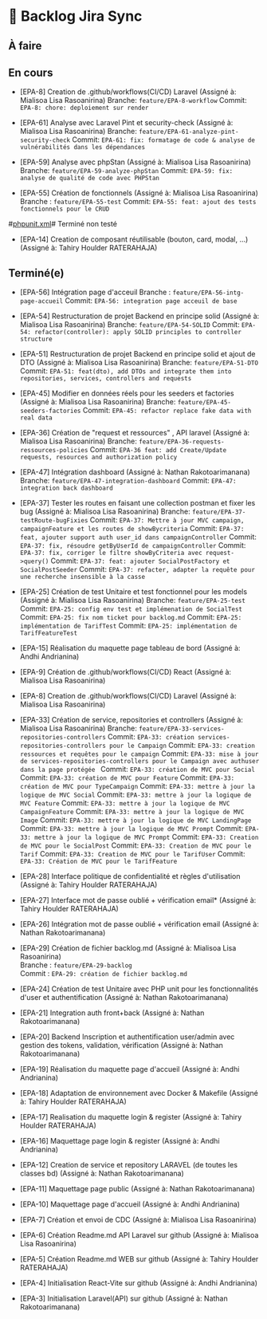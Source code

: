 # 📝 Backlog Jira Sync

## À faire

## En cours
- [EPA-8] Creation de .github/workflows(CI/CD) Laravel (Assigné à: Mialisoa Lisa Rasoanirina)
  Branche: `feature/EPA-8-workflow`
  Commit: `EPA-8: chore: deploiement sur render`
 
- [EPA-61] Analyse avec Laravel Pint et security-check (Assigné à: Mialisoa Lisa Rasoanirina)
  Branche: `feature/EPA-61-analyze-pint-security-check`
  Commit: `EPA-61: fix: formatage de code & analyse de vulnérabilités dans les dépendances`

- [EPA-59] Analyse avec phpStan (Assigné à: Mialisoa Lisa Rasoanirina)
  Branche: `feature/EPA-59-analyze-phpStan`
  Commit: `EPA-59: fix: analyse de qualité de code avec PHPStan`

- [EPA-55] Création de fonctionnels (Assigné à: Mialisoa Lisa Rasoanirina)
  Branche : `feature/EPA-55-test`
  Commit: `EPA-55: feat: ajout des tests fonctionnels pour le CRUD`

#[phpunit.xml](phpunit.xml)# Terminé non testé
- [EPA-14] Creation de composant réutilisable (bouton, card, modal, ...) (Assigné à: Tahiry Houlder RATERAHAJA)

## Terminé(e)

- [EPA-56] Intégration page d'acceuil
  Branche : `feature/EPA-56-intg-page-accueil`
  Commit: `EPA-56: integration page acceuil de base`
  
- [EPA-54] Restructuration de projet Backend en principe solid (Assigné à: Mialisoa Lisa Rasoanirina)
  Branche: `feature/EPA-54-SOLID`
  Commit: `EPA-54: refactor(controller): apply SOLID principles to controller structure`

- [EPA-51] Restructuration de projet Backend en principe solid et ajout de DTO (Assigné à: Mialisoa Lisa Rasoanirina)
  Branche: `feature/EPA-51-DTO`
  Commit: `EPA-51: feat(dto), add DTOs and integrate them into repositories, services, controllers and requests`

- [EPA-45] Modifier en données réels pour les seeders et factories (Assigné à: Mialisoa Lisa Rasoanirina)
  Branche: `feature/EPA-45-seeders-factories`
  Commit: `EPA-45: refactor replace fake data with real data`

- [EPA-36] Création de "request et ressources" , API laravel (Assigné à: Mialisoa Lisa Rasoanirina)
  Branche: `feature/EPA-36-requests-ressources-policies`
  Commit: `EPA-36 feat: add Create/Update requests, resources and authorization policy`

- [EPA-47] Intégration dashboard (Assigné à: Nathan Rakotoarimanana)
  Branche: `feature/EPA-47-integration-dashboard`
  Commit: `EPA-47: integration back dashboard`

- [EPA-37] Tester les routes en faisant une collection postman et fixer les bug (Assigné à: Mialisoa Lisa Rasoanirina)
  Branche: `feature/EPA-37-testRoute-bugFixies`
  Commit: `EPA-37: Mettre à jour MVC campaign, campaignFeature et les routes de showBycriteria`
  Commit: `EPA-37: feat, ajouter support auth user_id dans campaignController`
  Commit: `EPA-37: fix, résoudre getByUserId de campaignController`
  Commit: `EPA-37: fix, corriger le filtre showByCriteria avec request->query()`
  Commit: `EPA-37: feat: ajouter SocialPostFactory et SocialPostSeeder`
  Commit: `EPA-37: refacter, adapter la requête pour une recherche insensible à la casse`



- [EPA-25] Création de test Unitaire et test fonctionnel pour les models (Assigné à: Mialisoa Lisa Rasoanirina)
  Branche: `feature/EPA-25-test`
  Commit: `EPA-25: config env test et implémenation de SocialTest`
  Commit: `EPA-25: fix nom ticket pour backlog.md`
  Commit: `EPA-25: implémentation de TarifTest`
  Commit: `EPA-25: implémentation de TarifFeatureTest`


- [EPA-15] Réalisation du maquette page tableau de bord (Assigné à: Andhi Andrianina)
- [EPA-9] Création de .github/workflows(CI/CD) React (Assigné à: Mialisoa Lisa Rasoanirina)
- [EPA-8] Creation de .github/workflows(CI/CD) Laravel (Assigné à: Mialisoa Lisa Rasoanirina)


- [EPA-33] Création de service, repositories et controllers (Assigné à: Mialisoa Lisa Rasoanirina)
  Branche: `feature/EPA-33-services-repositories-controllers`
  Commit: `EPA-33: création services-repositories-controllers pour le Campaign`
  Commit: `EPA-33: creation ressources et requêtes pour le campaign`
  Commit: `EPA-33: mise à jour de services-repositories-controllers pour le Campaign avec authuser dans la page protégée `
  Commit: `EPA-33: création de MVC pour Social`
  Commit: `EPA-33: création de MVC pour Feature`
  Commit: `EPA-33: création de MVC pour TypeCampaign`
  Commit: `EPA-33: mettre à jour la logique de MVC Social`
  Commit: `EPA-33: mettre à jour la logique de MVC Feature`
  Commit: `EPA-33: mettre à jour la logique de MVC CampaignFeature`
  Commit: `EPA-33: mettre à jour la logique de MVC Image`
  Commit: `EPA-33: mettre à jour la logique de MVC LandingPage`
  Commit: `EPA-33: mettre à jour la logique de MVC Prompt`
  Commit: `EPA-33: mettre à jour la logique de MVC Prompt`
  Commit: `EPA-33: Creation de MVC pour le SocialPost`
  Commit: `EPA-33: Creation de MVC pour le Tarif`
  Commit: `EPA-33: Creation de MVC pour le TarifUser`
  Commit: `EPA-33: Création de MVC pour le TarifFeature`

- [EPA-28] Interface politique de confidentialité et règles d'utilisation (Assigné à: Tahiry Houlder RATERAHAJA)
- [EPA-27] Interface mot de passe oublié + vérification email* (Assigné à: Tahiry Houlder RATERAHAJA)
- [EPA-26] Intégration mot de passe oublié + vérification email (Assigné à: Nathan Rakotoarimanana)

- [EPA-29] Création de fichier backlog.md (Assigné à: Mialisoa Lisa Rasoanirina)  
  Branche : `feature/EPA-29-backlog`  
  Commit : `EPA-29: création de fichier backlog.md`

- [EPA-24] Création de test Unitaire avec PHP unit pour les fonctionnalités d'user et authentification (Assigné à: Nathan Rakotoarimanana)
- [EPA-21] Integration auth front+back (Assigné à: Nathan Rakotoarimanana)
- [EPA-20] Backend Inscription et authentification user/admin avec gestion des tokens, validation, vérification (Assigné à: Nathan Rakotoarimanana)
- [EPA-19] Réalisation du maquette page d'accueil (Assigné à: Andhi Andrianina)
- [EPA-18] Adaptation de environnement avec Docker & Makefile (Assigné à: Tahiry Houlder RATERAHAJA)
- [EPA-17] Realisation du maquette login & register (Assigné à: Tahiry Houlder RATERAHAJA)
- [EPA-16] Maquettage page login & register (Assigné à: Andhi Andrianina)
- [EPA-12] Creation de service et repository LARAVEL (de toutes les classes bd) (Assigné à: Nathan Rakotoarimanana)
- [EPA-11] Maquettage page public (Assigné à: Nathan Rakotoarimanana)
- [EPA-10] Maquettage page d'accueil (Assigné à: Andhi Andrianina)
- [EPA-7] Création et envoi de CDC (Assigné à: Mialisoa Lisa Rasoanirina)
- [EPA-6] Création Readme.md API Laravel sur github (Assigné à: Mialisoa Lisa Rasoanirina)
- [EPA-5] Création Readme.md WEB sur github (Assigné à: Tahiry Houlder RATERAHAJA)
- [EPA-4] Initialisation React-Vite sur github (Assigné à: Andhi Andrianina)
- [EPA-3] Initialisation Laravel(API) sur github (Assigné à: Nathan Rakotoarimanana)
